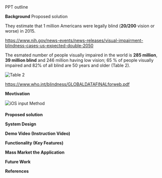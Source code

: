 PPT outline

**Background** Proposed solution

They estimate that 1 million Americans were legally blind (**20/200** vision or worse) in 2015.

<https://www.nih.gov/news-events/news-releases/visual-impairment-blindness-cases-us-expected-double-2050>

The esmated number of people visually impaired in the world is **285 million**, **39 million blind** and 246 million having low vision; 65 % of people visually impaired and 82% of all blind are 50 years and older (Table 2).

![Table 2](https://image.slidesharecdn.com/epidemiology-and-visual-impairment-160422125234/95/global-blindness-epidemiology-and-visual-impairment-5-638.jpg?cb=1461330738)

<https://www.who.int/blindness/GLOBALDATAFINALforweb.pdf>

**Movtivation**

![iOS input Method](https://i.ytimg.com/vi/W-DN6E-JKFU/maxresdefault.jpg)



**Proposed solution**

**System Design**

**Demo Video (Instruction Video)**

**Functionality (Key Features)**

**Mass Market the Application**

**Future Work**

**References**



